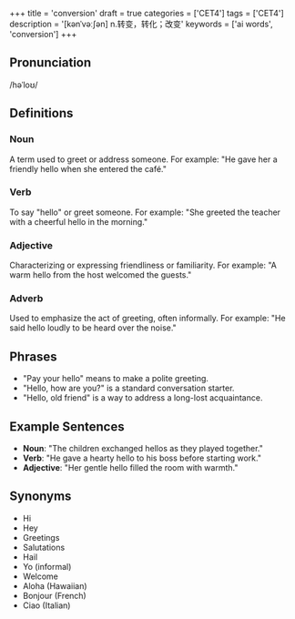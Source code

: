 +++
title = 'conversion'
draft = true
categories = ['CET4']
tags = ['CET4']
description = '[kənˈvəː∫ən] n.转变，转化；改变'
keywords = ['ai words', 'conversion']
+++

## Pronunciation
/həˈloʊ/

## Definitions
### Noun
A term used to greet or address someone. For example: "He gave her a friendly hello when she entered the café."

### Verb
To say "hello" or greet someone. For example: "She greeted the teacher with a cheerful hello in the morning."

### Adjective
Characterizing or expressing friendliness or familiarity. For example: "A warm hello from the host welcomed the guests."

### Adverb
Used to emphasize the act of greeting, often informally. For example: "He said hello loudly to be heard over the noise."

## Phrases
- "Pay your hello" means to make a polite greeting.
- "Hello, how are you?" is a standard conversation starter.
- "Hello, old friend" is a way to address a long-lost acquaintance.

## Example Sentences
- **Noun**: "The children exchanged hellos as they played together."
- **Verb**: "He gave a hearty hello to his boss before starting work."
- **Adjective**: "Her gentle hello filled the room with warmth."

## Synonyms
- Hi
- Hey
- Greetings
- Salutations
- Hail
- Yo (informal)
- Welcome
- Aloha (Hawaiian)
- Bonjour (French)
- Ciao (Italian)
